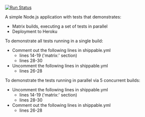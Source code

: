 [![Run Status](https://api.shippable.com/projects/56e93b119d043da07bdda580/badge?branch=master)](https://app.shippable.com/projects/56e93b119d043da07bdda580)

A simple Node.js application with tests that demonstrates:
* Matrix builds, executing a set of tests in parallel
* Deployment to Heroku

To demonstrate all tests running in a single build:
* Comment out the following lines in shippable.yml
  * lines 14-19 ('matrix:' section)
  * lines 28-30
* Uncomment the following lines in shippable.yml
  * lines 26-28

To demonstrate the tests running in parallel via 5 concurrent builds:
* Uncomment the following lines in shippable.yml
  * lines 14-19 ('matrix:' section)
  * lines 28-30
* Comment out the following lines in shippable.yml
  * lines 26-28

